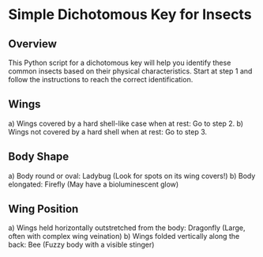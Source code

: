 # Simple Dichotomous Key for Insects

## Overview
This Python script for a dichotomous key will help you identify these common insects based on their physical characteristics. Start at step 1 and follow the instructions to reach the correct identification.

## Wings
a) Wings covered by a hard shell-like case when at rest: Go to step 2.
b) Wings not covered by a hard shell when at rest: Go to step 3.

## Body Shape
a) Body round or oval: Ladybug (Look for spots on its wing covers!)
b) Body elongated: Firefly (May have a bioluminescent glow)

## Wing Position
a) Wings held horizontally outstretched from the body: Dragonfly (Large, often with complex wing veination)
b) Wings folded vertically along the back: Bee (Fuzzy body with a visible stinger)
